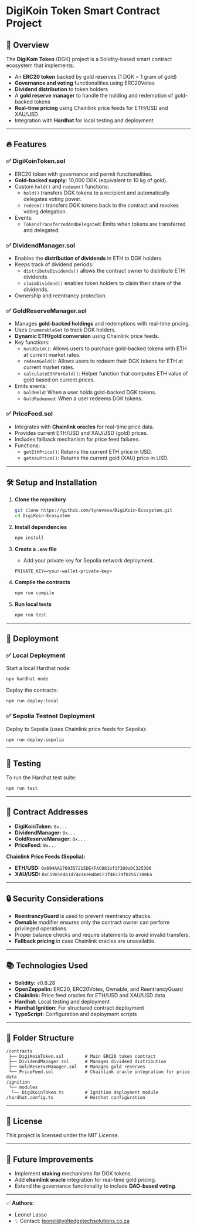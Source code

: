 # DigiKoin Token Smart Contract Project

## 📌 **Overview**
The **DigiKoin Token** (DGK) project is a Solidity-based smart contract ecosystem that implements:
- An **ERC20 token** backed by gold reserves (1 DGK = 1 gram of gold)
- **Governance and voting** functionalities using ERC20Votes
- **Dividend distribution** to token holders
- A **gold reserve manager** to handle the holding and redemption of gold-backed tokens
- **Real-time pricing** using Chainlink price feeds for ETH/USD and XAU/USD
- Integration with **Hardhat** for local testing and deployment

---

## 🔥 **Features**
### ✅ **DigiKoinToken.sol**
- ERC20 token with governance and permit functionalities.
- **Gold-backed supply**: 10,000 DGK (equivalent to 10 kg of gold).
- Custom `hold()` and `redeem()` functions:
    - `hold()` transfers DGK tokens to a recipient and automatically delegates voting power.
    - `redeem()` transfers DGK tokens back to the contract and revokes voting delegation.
- Events:
    - `TokensTransferredAndDelegated`: Emits when tokens are transferred and delegated.
    
### ✅ **DividendManager.sol**
- Enables the **distribution of dividends** in ETH to DGK holders.
- Keeps track of dividend periods:
    - `distributeDividends()` allows the contract owner to distribute ETH dividends.
    - `claimDividend()` enables token holders to claim their share of the dividends.
- Ownership and reentrancy protection.

### ✅ **GoldReserveManager.sol**
- Manages **gold-backed holdings** and redemptions with real-time pricing.
- Uses `EnumerableSet` to track DGK holders.
- **Dynamic ETH/gold conversion** using Chainlink price feeds.
- Key functions:
    - `holdGold()`: Allows users to purchase gold-backed tokens with ETH at current market rates.
    - `redeemGold()`: Allows users to redeem their DGK tokens for ETH at current market rates.
    - `calculateEthForGold()`: Helper function that computes ETH value of gold based on current prices.
- Emits events:
    - `GoldHeld`: When a user holds gold-backed DGK tokens.
    - `GoldRedeemed`: When a user redeems DGK tokens.

### ✅ **PriceFeed.sol**
- Integrates with **Chainlink oracles** for real-time price data.
- Provides current ETH/USD and XAU/USD (gold) prices.
- Includes fallback mechanism for price feed failures.
- Functions:
    - `getEthPrice()`: Returns the current ETH price in USD.
    - `getXauPrice()`: Returns the current gold (XAU) price in USD.

---

## 🛠️ **Setup and Installation**
1. **Clone the repository**
   ```bash
   git clone https://github.com/tynevosa/DigiKoin-Ecosystem.git
   cd DigiKoin-Ecosystem
   ```

2. **Install dependencies**
   ```bash
   npm install
   ```

3. **Create a `.env` file**
   - Add your private key for Sepolia network deployment.
   ```
   PRIVATE_KEY=<your-wallet-private-key>
   ```

4. **Compile the contracts**
   ```bash
   npm run compile
   ```

5. **Run local tests**
   ```bash
   npm run test
   ```

---

## 🚀 **Deployment**
### ✅ **Local Deployment**
Start a local Hardhat node:
```bash
npx hardhat node
```

Deploy the contracts:
```bash
npm run deploy:local
```

### ✅ **Sepolia Testnet Deployment**
Deploy to Sepolia (uses Chainlink price feeds for Sepolia):
```bash
npm run deploy:sepolia
```

---

## 🧪 **Testing**
To run the Hardhat test suite:
```bash
npm run test
```

---

## 📄 **Contract Addresses**
- **DigiKoinToken:** `0x...`
- **DividendManager:** `0x...`
- **GoldReserveManager:** `0x...`
- **PriceFeed:** `0x...`

**Chainlink Price Feeds (Sepolia):**
- **ETH/USD:** `0x694AA1769357215DE4FAC081bf1f309aDC325306`
- **XAU/USD:** `0xC5981F461d74c46eB4b0CF3f4Ec79f025573B0Ea`

---

## 🔒 **Security Considerations**
- **ReentrancyGuard** is used to prevent reentrancy attacks.
- **Ownable** modifier ensures only the contract owner can perform privileged operations.
- Proper balance checks and require statements to avoid invalid transfers.
- **Fallback pricing** in case Chainlink oracles are unavailable.

---

## 📚 **Technologies Used**
- **Solidity:** v0.8.28
- **OpenZeppelin:** ERC20, ERC20Votes, Ownable, and ReentrancyGuard
- **Chainlink:** Price feed oracles for ETH/USD and XAU/USD data
- **Hardhat:** Local testing and deployment
- **Hardhat Ignition:** For structured contract deployment
- **TypeScript:** Configuration and deployment scripts

---

## 📌 **Folder Structure**
```
/contracts
 ├── DigiKoinToken.sol        # Main ERC20 token contract
 ├── DividendManager.sol      # Manages dividend distribution
 ├── GoldReserveManager.sol   # Manages gold reserves
 └── PriceFeed.sol            # Chainlink oracle integration for price data
/ignition
 └── modules
  └── DigiKoinToken.ts        # Ignition deployment module
/hardhat.config.ts            # Hardhat configuration
```

---

## 🔗 **License**
This project is licensed under the MIT License.

---

## 🚀 **Future Improvements**
- Implement **staking** mechanisms for DGK tokens.
- Add **chainlink oracle** integration for real-time gold pricing.
- Extend the governance functionality to include **DAO-based voting**.

---

✅ **Authors:**  
- Leonel Lasso
- 💡 Contact: leonel@voltedgetechsolutions.co.za  
